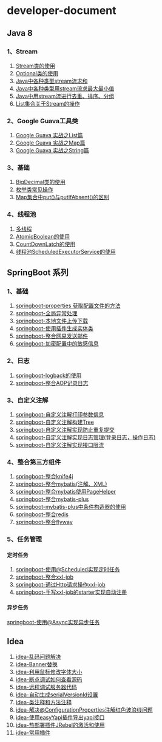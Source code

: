 # developer-document

## Java 8

### 1、Stream

1. [Stream类的使用](https://gitee.com/huanglei1111/developer-document/blob/master/java%208%20%E7%AC%94%E8%AE%B0/Stream/Stream%E7%B1%BB%E7%9A%84%E4%BD%BF%E7%94%A8.md)
2. [Optional类的使用](https://gitee.com/huanglei1111/developer-document/blob/master/java%208%20%E7%AC%94%E8%AE%B0/Stream/Optional%E7%B1%BB%E7%9A%84%E4%BD%BF%E7%94%A8.md)
3. [Java中各种类型stream流求和](https://gitee.com/huanglei1111/developer-document/blob/master/java%208%20%E7%AC%94%E8%AE%B0/Stream/Java%E4%B8%AD%E5%90%84%E7%A7%8D%E7%B1%BB%E5%9E%8B%E7%94%A8stream%E6%B5%81%E6%B1%82%E5%92%8C.md)
4. [Java中各种类型用stream流求最大最小值](https://gitee.com/huanglei1111/developer-document/blob/master/java%208%20%E7%AC%94%E8%AE%B0/Stream/Java%E4%B8%AD%E5%90%84%E7%A7%8D%E7%B1%BB%E5%9E%8B%E7%94%A8stream%E6%B5%81%E6%B1%82%E6%9C%80%E5%A4%A7%E5%80%BC%E6%9C%80%E5%B0%8F%E5%80%BC.md)
5. [ Java中用stream流进行去重、排序、分组](https://gitee.com/huanglei1111/developer-document/blob/master/java%208%20%E7%AC%94%E8%AE%B0/Stream/Java%E4%B8%AD%E7%94%A8stream%E6%B5%81%E8%BF%9B%E8%A1%8C%E5%8E%BB%E9%87%8D%E3%80%81%E6%8E%92%E5%BA%8F%E3%80%81%E5%88%86%E7%BB%84.md)
6. [ List集合关于Stream的操作](https://gitee.com/huanglei1111/developer-document/blob/master/java%208%20%E7%AC%94%E8%AE%B0/Stream/List%E9%9B%86%E5%90%88%E5%85%B3%E4%BA%8EStream%E7%9A%84%E6%93%8D%E4%BD%9C.md)

### 2、Google Guava工具类

1. [ Google Guava 实战之List篇](https://gitee.com/huanglei1111/developer-document/blob/master/java%208%20%E7%AC%94%E8%AE%B0/Guava%E5%B7%A5%E5%85%B7%E7%B1%BB/Google%20Guava%E5%AE%9E%E6%88%98%E4%B9%8BList%E7%AF%87.md)
2. [ Google Guava 实战之Map篇](https://gitee.com/huanglei1111/developer-document/blob/master/java%208%20%E7%AC%94%E8%AE%B0/Guava%E5%B7%A5%E5%85%B7%E7%B1%BB/Google%20Guava%E5%AE%9E%E6%88%98%E4%B9%8BMap%E7%AF%87.md)
3. [ Google Guava 实战之String篇](https://gitee.com/huanglei1111/developer-document/blob/master/java%208%20%E7%AC%94%E8%AE%B0/Guava%E5%B7%A5%E5%85%B7%E7%B1%BB/Google%20Guava%E5%AE%9E%E6%88%98%E4%B9%8BString%E7%AF%87.md)

### 3、基础

1. [ BigDecimal类的使用](https://gitee.com/huanglei1111/developer-document/blob/master/java%208%20%E7%AC%94%E8%AE%B0/base/BigDecima%E7%B1%BB%E7%9A%84%E4%BD%BF%E7%94%A8.md)
2. [ 枚举类常见操作](https://gitee.com/huanglei1111/developer-document/blob/master/java%208%20%E7%AC%94%E8%AE%B0/base/%E6%9E%9A%E4%B8%BE%E7%B1%BB%E7%9A%84%E5%B8%B8%E8%A7%81%E6%93%8D%E4%BD%9C.md)
3. [ Map集合中put()与putIfAbsent()的区别](https://gitee.com/huanglei1111/developer-document/blob/master/java%208%20%E7%AC%94%E8%AE%B0/base/Map%E9%9B%86%E5%90%88%E4%B8%ADput()%E4%B8%8EputIfAbsent()%E7%9A%84%E5%8C%BA%E5%88%AB.md)

### 4、线程池

1. [ 多线程](https://gitee.com/huanglei1111/developer-document/blob/master/java%208%20%E7%AC%94%E8%AE%B0/%E5%A4%9A%E7%BA%BF%E7%A8%8B/%E5%A4%9A%E7%BA%BF%E7%A8%8B%E4%BB%8B%E7%BB%8D.md)
2. [ AtomicBoolean的使用](https://gitee.com/huanglei1111/developer-document/blob/master/java%208%20%E7%AC%94%E8%AE%B0/%E5%A4%9A%E7%BA%BF%E7%A8%8B/AtomicBoolean%E7%9A%84%E4%BD%BF%E7%94%A8.md)
3. [ CountDownLatch的使用](https://gitee.com/huanglei1111/developer-document/blob/master/java%208%20%E7%AC%94%E8%AE%B0/%E5%A4%9A%E7%BA%BF%E7%A8%8B/%20CountDownLatch%E7%9A%84%E4%BD%BF%E7%94%A8.md)
4. [ 线程池ScheduledExecutorService的使用](https://gitee.com/huanglei1111/developer-document/blob/master/java%208%20%E7%AC%94%E8%AE%B0/%E5%A4%9A%E7%BA%BF%E7%A8%8B/%E7%BA%BF%E7%A8%8B%E6%B1%A0ScheduledExecutorService%E7%9A%84%E4%BD%BF%E7%94%A8.md)

## SpringBoot 系列

### 1、基础

1. [springboot-properties 获取配置文件的方法](https://gitee.com/huanglei1111/developer-document/blob/master/SpringBoot%20%E7%B3%BB%E5%88%97/springboot-properties%E8%AF%BB%E5%8F%96%E9%85%8D%E7%BD%AE%E6%96%87%E4%BB%B6.md)
2. [ springboot-全局异常处理](https://gitee.com/huanglei1111/developer-document/blob/master/SpringBoot%20%E7%B3%BB%E5%88%97/springboot-%E5%85%A8%E5%B1%80%E5%BC%82%E5%B8%B8%E5%A4%84%E7%90%86.md)
3. [ springboot-本地文件上传下载](https://gitee.com/huanglei1111/developer-document/blob/master/SpringBoot%20%E7%B3%BB%E5%88%97/springboot-%E6%9C%AC%E5%9C%B0%E6%96%87%E4%BB%B6%E4%B8%8A%E4%BC%A0%E4%B8%8B%E8%BD%BD.md)
4. [ springboot-使用插件生成实体类](https://gitee.com/huanglei1111/developer-document/blob/master/SpringBoot%20%E7%B3%BB%E5%88%97/springboot-%E4%BD%BF%E7%94%A8%E6%8F%92%E4%BB%B6%E7%94%9F%E6%88%90%E5%AE%9E%E4%BD%93%E7%B1%BB.md)
5. [springboot-整合网易发送邮件](https://gitee.com/huanglei1111/developer-document/blob/master/SpringBoot%20%E7%B3%BB%E5%88%97/springboot-%E5%8F%91%E9%80%81%E9%82%AE%E4%BB%B6.md)
6. [springboot-加密配置中的敏感信息](https://gitee.com/huanglei1111/developer-document/blob/master/SpringBoot%20%E7%B3%BB%E5%88%97/springboot-%E5%8A%A0%E5%AF%86%E9%85%8D%E7%BD%AE%E4%B8%AD%E7%9A%84%E6%95%8F%E6%84%9F%E4%BF%A1%E6%81%AF.md)

### 2、日志

1. [ springboot-logback的使用](https://gitee.com/huanglei1111/developer-document/blob/master/SpringBoot%20%E7%B3%BB%E5%88%97/springboot-logback%E7%9A%84%E4%BD%BF%E7%94%A8.md)
2. [ springboot-整合AOP记录日志](https://gitee.com/huanglei1111/developer-document/blob/master/SpringBoot%20%E7%B3%BB%E5%88%97/springboot-%E6%95%B4%E5%90%88aop%E8%AE%B0%E5%BD%95%E6%97%A5%E5%BF%97.md)

### 3、自定义注解

1. [ springboot-自定义注解打印参数信息](https://gitee.com/huanglei1111/developer-document/blob/master/SpringBoot%20%E7%B3%BB%E5%88%97/springboot-%E8%87%AA%E5%AE%9A%E4%B9%89%E6%B3%A8%E8%A7%A3%E6%89%93%E5%8D%B0%E5%8F%82%E6%95%B0%E4%BF%A1%E6%81%AF.md)
2. [ springboot-自定义注解构建Tree](https://gitee.com/huanglei1111/developer-document/blob/master/SpringBoot%20%E7%B3%BB%E5%88%97/springboot-%E8%87%AA%E5%AE%9A%E4%B9%89%E6%B3%A8%E8%A7%A3%E6%9E%84%E5%BB%BATree.md)
3. [ springboot-自定义注解实现防止重复提交](https://gitee.com/huanglei1111/developer-document/blob/master/SpringBoot%20%E7%B3%BB%E5%88%97/springboot-%E8%87%AA%E5%AE%9A%E4%B9%89%E6%B3%A8%E8%A7%A3%E5%AE%9E%E7%8E%B0%E9%98%B2%E6%AD%A2%E9%87%8D%E5%A4%8D%E6%8F%90%E4%BA%A4.md)
4. [ springboot-自定义注解实现日志管理(登录日志，操作日志)](https://gitee.com/huanglei1111/developer-document/blob/master/SpringBoot%20%E7%B3%BB%E5%88%97/springboot-%E6%97%A5%E5%BF%97%E7%AE%A1%E7%90%86(%E7%99%BB%E5%BD%95%E6%97%A5%E5%BF%97%EF%BC%8C%E6%93%8D%E4%BD%9C%E6%97%A5%E5%BF%97).md)
5. [ springboot-自定义注解实现接口限流](https://gitee.com/huanglei1111/developer-document/blob/master/SpringBoot%20%E7%B3%BB%E5%88%97/springboot-%E8%87%AA%E5%AE%9A%E4%B9%89%E6%B3%A8%E8%A7%A3%E5%AE%9E%E7%8E%B0%E6%8E%A5%E5%8F%A3%E9%99%90%E6%B5%81.md)

### 4、整合第三方组件

1. [ springboot-整合knife4j](https://gitee.com/huanglei1111/developer-document/blob/master/SpringBoot%20%E7%B3%BB%E5%88%97/springboot-%E6%95%B4%E5%90%88knife4j.md)
2. [ springboot-整合mybatis(注解、XML)](https://gitee.com/huanglei1111/developer-document/blob/master/SpringBoot%20%E7%B3%BB%E5%88%97/springboot-%E6%95%B4%E5%90%88mybatis(%E6%B3%A8%E8%A7%A3%E3%80%81XML).md)
3. [ springboot-整合mybatis使用PageHelper](https://gitee.com/huanglei1111/developer-document/blob/master/SpringBoot%20%E7%B3%BB%E5%88%97/springboot-%E6%95%B4%E5%90%88mybatis%E4%BD%BF%E7%94%A8PageHelper.md)
4. [ springboot-整合mybatis-plus](https://gitee.com/huanglei1111/developer-document/blob/master/SpringBoot%20%E7%B3%BB%E5%88%97/springboot-%E6%95%B4%E5%90%88mybatis-plus.md)
5. [ springboot-mybatis-plus中条件构造器的使用](https://gitee.com/huanglei1111/developer-document/blob/master/SpringBoot%20%E7%B3%BB%E5%88%97/springboot-mybatis-plus%E6%9D%A1%E4%BB%B6%E6%9E%84%E9%80%A0%E5%99%A8%E7%9A%84%E4%BD%BF%E7%94%A8.md)
6. [springboot-整合redis](https://gitee.com/huanglei1111/developer-document/blob/master/SpringBoot%20%E7%B3%BB%E5%88%97/springboot-%E6%95%B4%E5%90%88redis.md)
7. [springboot-整合flyway](https://gitee.com/huanglei1111/developer-document/blob/master/SpringBoot%20%E7%B3%BB%E5%88%97/springboot-%E6%95%B4%E5%90%88flyway.md)

### 5、任务管理

#### 定时任务

1. [springboot-使用@Scheduled实现定时任务](https://gitee.com/huanglei1111/developer-document/blob/master/SpringBoot%20%E7%B3%BB%E5%88%97/springboot-%E5%AE%9E%E7%8E%B0%E5%AE%9A%E6%97%B6%E4%BB%BB%E5%8A%A1(scheduled).md)
2. [springboot-整合xxl-job](https://gitee.com/huanglei1111/developer-document/blob/master/SpringBoot%20%E7%B3%BB%E5%88%97/springboot-%E5%AE%9E%E7%8E%B0%E5%AE%9A%E6%97%B6%E4%BB%BB%E5%8A%A1(xxl-job).md)
3. [springboot-通过Http请求操作xxl-job](https://gitee.com/huanglei1111/developer-document/blob/master/SpringBoot%20%E7%B3%BB%E5%88%97/springboot-%E9%80%9A%E8%BF%87Http%E8%AF%B7%E6%B1%82%E6%93%8D%E4%BD%9Cxxl-job.md)
4. [springboot-手写xxl-job的starter实现自动注册](https://gitee.com/huanglei1111/developer-document/blob/master/SpringBoot%20%E7%B3%BB%E5%88%97/springboot-%E6%89%8B%E5%86%99xxl-job%E7%9A%84starter%E5%AE%9E%E7%8E%B0%E8%87%AA%E5%8A%A8%E6%B3%A8%E5%86%8C.md)

#### 异步任务

[ springboot-使用@Async实现异步任务](https://gitee.com/huanglei1111/developer-document/blob/master/SpringBoot%20%E7%B3%BB%E5%88%97/springboot-%E4%BD%BF%E7%94%A8@Async%E5%AE%9E%E7%8E%B0%E5%BC%82%E6%AD%A5%E4%BB%BB%E5%8A%A1.md)

## Idea

1. [ idea-乱码问题解决](https://gitee.com/huanglei1111/developer-document/blob/master/idea/idea-%E4%B9%B1%E7%A0%81%E9%97%AE%E9%A2%98%E8%A7%A3%E5%86%B3.md)
2. [ idea-Banner替换](https://gitee.com/huanglei1111/developer-document/blob/master/idea/idea-Banner%E6%9B%BF%E6%8D%A2.md)
3. [ idea-利用鼠标修改字体大小](https://gitee.com/huanglei1111/developer-document/blob/master/idea/idea-%E5%88%A9%E7%94%A8%E9%BC%A0%E6%A0%87%E4%BF%AE%E6%94%B9%E5%AD%97%E4%BD%93%E5%A4%A7%E5%B0%8F.md)
4. [ idea-断点调试如何查看源码](https://gitee.com/huanglei1111/developer-document/blob/master/idea/idea-%E6%96%AD%E7%82%B9%E8%B0%83%E8%AF%95%E5%A6%82%E4%BD%95%E6%9F%A5%E7%9C%8B%E6%BA%90%E7%A0%81.md)
5. [ idea-远程调试服务器代码](https://gitee.com/huanglei1111/developer-document/blob/master/idea/idea-%E8%BF%9C%E7%A8%8B%E8%B0%83%E8%AF%95%E6%9C%8D%E5%8A%A1%E5%99%A8%E4%BB%A3%E7%A0%81.md)
6. [ idea-自动生成serialVersionId设置](https://gitee.com/huanglei1111/developer-document/blob/master/idea/idea-%E8%87%AA%E5%8A%A8%E7%94%9F%E6%88%90serialVersionId%E8%AE%BE%E7%BD%AE.md)
7. [ idea-类注释和方法注释](https://gitee.com/huanglei1111/developer-document/blob/master/idea/idea-%E7%B1%BB%E6%B3%A8%E9%87%8A%E5%92%8C%E6%96%B9%E6%B3%95%E6%B3%A8%E9%87%8A.md)
8. [ idea-解决@ConfigurationProperties注解红色波浪线问题](https://gitee.com/huanglei1111/developer-document/blob/master/idea/idea-%E8%A7%A3%E5%86%B3@ConfigurationProperties%E6%B3%A8%E8%A7%A3%E7%BA%A2%E8%89%B2%E6%B3%A2%E6%B5%AA%E7%BA%BF%E9%97%AE%E9%A2%98.md)
9. [ idea-使用easyYapi插件导出yapi接口](https://gitee.com/huanglei1111/developer-document/blob/master/idea/idea-%E4%BD%BF%E7%94%A8easyYapi%E6%8F%92%E4%BB%B6%E5%AF%BC%E5%87%BAyapi%E6%8E%A5%E5%8F%A3.md)
10. [ idea-热部署插件JRebel的激活和使用](https://gitee.com/huanglei1111/developer-document/blob/master/idea/idea-%E7%83%AD%E9%83%A8%E7%BD%B2%E6%8F%92%E4%BB%B6JRebel%E7%9A%84%E6%BF%80%E6%B4%BB%E5%92%8C%E4%BD%BF%E7%94%A8.md)
11. [idea-常用插件](https://gitee.com/huanglei1111/developer-document/blob/master/idea/idea-%E5%B8%B8%E7%94%A8%E6%8F%92%E4%BB%B6.md)

